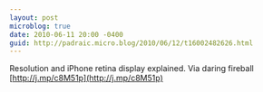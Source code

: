 ```yaml
---
layout: post
microblog: true
date: 2010-06-11 20:00 -0400
guid: http://padraic.micro.blog/2010/06/12/t16002482626.html
---
```

Resolution and iPhone retina display explained. Via daring fireball [http://j.mp/c8M51p](http://j.mp/c8M51p)
